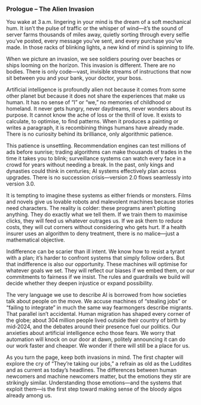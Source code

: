 ### Prologue – The Alien Invasion

You wake at 3 a.m. lingering in your mind is the dream of a soft mechanical hum. It isn’t the pulse of traffic or the whisper of wind—it’s the sound of server farms thousands of miles away, quietly sorting through every selfie you’ve posted, every message you’ve sent, and every purchase you’ve made. In those racks of blinking lights, a new kind of mind is spinning to life.

When we picture an invasion, we see soldiers pouring over beaches or ships looming on the horizon. This invasion is different. There are no bodies. There is only code—vast, invisible streams of instructions that now sit between you and your bank, your doctor, your boss.

Artificial intelligence is profoundly alien not because it comes from some other planet but because it does not share the experiences that make us human. It has no sense of “I” or “we,” no memories of childhood or homeland. It never gets hungry, never daydreams, never wonders about its purpose. It cannot know the ache of loss or the thrill of love. It exists to calculate, to optimise, to find patterns. When it produces a painting or writes a paragraph, it is recombining things humans have already made. There is no curiosity behind its brilliance, only algorithmic patience.

This patience is unsettling. Recommendation engines can test millions of ads before sunrise; trading algorithms can make thousands of trades in the time it takes you to blink; surveillance systems can watch every face in a crowd for years without needing a break. In the past, only kings and dynasties could think in centuries; AI systems effectively plan across upgrades. There is no succession crisis—version 2.0 flows seamlessly into version 3.0.

It is tempting to imagine these systems as either friends or monsters. Films and novels give us lovable robots and malevolent machines because stories need characters. The reality is colder: these programs aren’t plotting anything. They do exactly what we tell them. If we train them to maximise clicks, they will feed us whatever outrages us. If we ask them to reduce costs, they will cut corners without considering who gets hurt. If a health insurer uses an algorithm to deny treatment, there is no malice—just a mathematical objective.

Indifference can be scarier than ill intent. We know how to resist a tyrant with a plan; it’s harder to confront systems that simply follow orders. But that indifference is also our opportunity. These machines will optimise for whatever goals we set. They will reflect our biases if we embed them, or our commitments to fairness if we insist. The rules and guardrails we build will decide whether they deepen injustice or expand possibility.

The very language we use to describe AI is borrowed from how societies talk about people on the move. We accuse machines of “stealing jobs” or “failing to integrate” in much the same way fearmongers describe migrants. That parallel isn’t accidental. Human migration has shaped every corner of the globe; about 304 million people lived outside their country of birth by mid‑2024, and the debates around their presence fuel our politics. Our anxieties about artificial intelligence echo those fears. We worry that automation will knock on our door at dawn, politely announcing it can do our work faster and cheaper. We wonder if there will still be a place for us.

As you turn the page, keep both invasions in mind. The first chapter will explore the cry of “They’re taking our jobs,” a refrain as old as the Luddites and as current as today’s headlines. The differences between human newcomers and machine newcomers matter, but the emotions they stir are strikingly similar. Understanding those emotions—and the systems that exploit them—is the first step toward making sense of the bloody algos already among us.